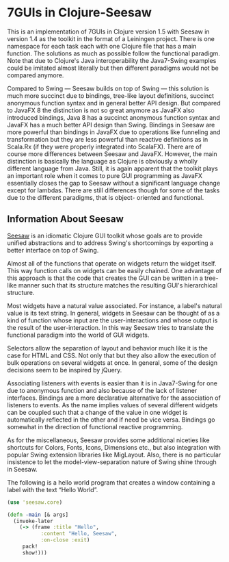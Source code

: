 7GUIs in Clojure-Seesaw
=======================

This is an implementation of 7GUIs in Clojure version 1.5 with Seesaw in
version 1.4 as the toolkit in the format of a Leiningen project. There is one
namespace for each task each with one Clojure file that has a main function.
The solutions as much as possible follow the functional paradigm. Note that
due to Clojure's Java interoperability the Java7-Swing examples could be
imitated almost literally but then different paradigms would not be compared
anymore.

Compared to Swing — Seesaw builds on top of Swing — this solution is much
more succinct due to bindings, tree-like layout definitions, succinct
anonymous function syntax and in general better API design. But compared to
JavaFX 8 the distinction is not so great anymore as JavaFX also introduced
bindings, Java 8 has a succinct anonymous function syntax and JavaFX has a
much better API design than Swing. Bindings in Seesaw are more powerful than
bindings in JavaFX due to operations like funneling and transformation but
they are less powerful than reactive definitions as in Scala.Rx (if they were
properly integrated into ScalaFX). There are of course more differences
between Seesaw and JavaFX. However, the main distinction is basically the
language as Clojure is obviously a wholly different language from Java. Still,
it is again apparent that the toolkit plays an important role when it comes to
pure GUI programming as JavaFX essentially closes the gap to Seesaw without a
significant language change except for lambdas. There are still differences
though for some of the tasks due to the different paradigms, that is object-
oriented and functional.


Information About Seesaw
------------------------

[Seesaw](https://github.com/daveray/seesaw/) is an idiomatic Clojure GUI
toolkit whose goals are to provide unified abstractions and to address Swing's
shortcomings by exporting a better interface on top of Swing.

Almost all of the functions that operate on widgets return the widget itself.
This way function calls on widgets can be easily chained. One advantage of
this approach is that the code that creates the GUI can be written in a
tree-like manner such that its structure matches the resulting GUI's
hierarchical structure.

Most widgets have a natural value associated. For instance, a label's natural
value is its text string. In general, widgets in Seesaw can be thought of as a
kind of function whose input are the user-interactions and whose output is the
result of the user-interaction. In this way Seesaw tries to translate the
functional paradigm into the world of GUI widgets.

Selectors allow the separation of layout and behavior much like it is the case
for HTML and CSS. Not only that but they also allow the execution of bulk
operations on several widgets at once. In general, some of the design
decisions seem to be inspired by jQuery.

Associating listeners with events is easier than it is in Java7-Swing for one
due to anonymous function and also because of the lack of listener interfaces.
Bindings are a more declarative alternative for the association of listeners
to events. As the name implies values of several different widgets can be
coupled such that a change of the value in one widget is automatically
reflected in the other and if need be vice versa. Bindings go somewhat in the
direction of functional reactive programming.

As for the miscellaneous, Seesaw provides some additional niceties like
shortcuts for Colors, Fonts, Icons, Dimensions etc., but also integration with
popular Swing extension libraries like MigLayout. Also, there is no particular
insistence to let the model-view-separation nature of Swing shine through in
Seesaw.

The following is a hello world program that creates a window containing a
label with the text “Hello World”.

```clojure
(use 'seesaw.core)

(defn -main [& args]
  (invoke-later
    (-> (frame :title "Hello",
           :content "Hello, Seesaw",
           :on-close :exit)
     pack!
     show!)))
```